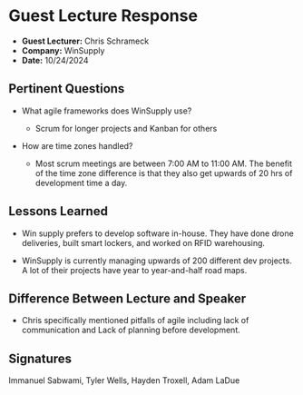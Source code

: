 # Guest Lecture Response
* **Guest Lecturer:** Chris Schrameck
* **Company:** WinSupply
* **Date:** 10/24/2024

## Pertinent Questions
* What agile frameworks does WinSupply use?
    - Scrum for longer projects and Kanban for others  

* How are time zones handled?
    - Most scrum meetings are between 7:00 AM to 11:00 AM. The benefit of the time zone difference is that they also get upwards of 20 hrs of development time a day.

## Lessons Learned
* Win supply prefers to develop software in-house. They have done drone deliveries, built smart lockers, and worked on RFID warehousing.

* WinSupply is currently managing upwards of 200 different dev projects. A lot of their projects have year to year-and-half road maps.

## Difference Between Lecture and Speaker
* Chris specifically mentioned pitfalls of agile including lack of communication and Lack of planning before development.

## Signatures
Immanuel Sabwami, Tyler Wells, Hayden Troxell, Adam LaDue
